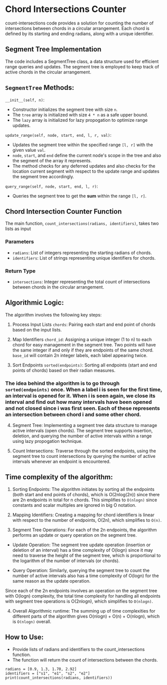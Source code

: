 # Chord Intersections Counter

count-intersections code provides a solution for counting the number of intersections between chords in a circular arrangement. Each chord is defined by its starting and ending radians, along with a unique identifier.

## Segment Tree Implementation

The code includes a SegmentTree class, a data structure used for efficient range queries and updates. The segment tree is employed to keep track of active chords in the circular arrangement.

## `SegmentTree` Methods:

`__init__(self, n)`:
* Constructor initializes the segment tree with size `n`.
* The `tree` array is initialized with size `4 * n` as a safe upper bound. 
* The `lazy` array is initialized for lazy propogation to optimize range updates.

`update_range(self, node, start, end, l, r, val)`:

* Updates the segment tree within the specified range `[l, r]` with the given value `val`.
* `node`, `start`, and `end` define the current node's scope in the tree and also the segment of the array it represents.
* The method checks for any deferred updates and also checks for the location current segment with respect to the update range and updates the segment tree accordingly. 

`query_range(self, node, start, end, l, r)`:

* Queries the segment tree to get the **sum** within the range `[l, r]`.


## Chord Intersection Counter Function

The main function, `count_intersections(radians, identifiers)`, takes two lists as input

### Parameters
* `radians`: List of integers representing the starting radians of chords.
* `identifiers`: List of strings representing unique identifiers for chords.

### Return Type
* `intersections`: Integer representing the total count of intersections between chords in the circular arrangement.


## Algorithmic Logic:
The algorithm involves the following key steps:

1. Process Input Lists `chords`: Pairing each start and end point of chords based on the input lists.

2. Map Identifiers `chord_id`: Assigning a unique integer (1 to n) to each chord for easy management in the segment tree. 
Two points will have the same integer if and only if they are endpoints of the same chord.
`base_id` will contain 2n integer labels, each label appearing twice.

3. Sort Endpoints `sorted(endpoints)`: Sorting all endpoints (start and end points of chords) based on their radian measures.

### The idea behind the algorithm is to go through `sorted(endpoints)` once. When a label i is seen for the first time, an interval is opened for it. When i is seen again, we close its interval and find out how many intervals have been opened and **not closed** since i was first seen. Each of these represents an intersection between chord i and some other chord. 

4. Segment Tree: Implementing a segment tree data structure to manage active intervals (open chords). The segment tree supports insertion, deletion, and querying the number of active intervals within a range using lazy propogation technique.

5. Count Intersections: Traverse through the sorted endpoints, using the segment tree to count intersections by querying the number of active intervals whenever an endpoint is encountered.


## Time complexity of the algorithm:

1. Sorting Endpoints:
The algorithm initiates by sorting all the endpoints (both start and end points of chords), which is O(2nlog(2n)) since there are 2n endpoints in total for n chords. This simplifies to `O(nlogn)` since constants and scalar multiples are ignored in big O notation.

2. Mapping Identifiers:
Creating a mapping for chord identifiers is linear with respect to the number of endpoints, O(2n), which simplifies to `O(n)`.

3. Segment Tree Operations:
For each of the 2n endpoints, the algorithm performs an update or query operation on the segment tree.

* Update Operation: The segment tree update operation (insertion or deletion of an interval) has a time complexity of O(logn) since it may need to traverse the height of the segment tree, which is proportional to the logarithm of the number of intervals (or chords).

* Query Operation: Similarly, querying the segment tree to count the number of active intervals also has a time complexity of O(logn) for the same reason as the update operation.

Since each of the 2n endpoints involves an operation on the segment tree with O(logn) complexity, the total time complexity for handling all endpoints with segment tree operations is O(2nlogn), which simplifies to `O(nlogn)`.

4. Overall Algorithmic runtime:
The summing up of time complexities for different parts of the algorithm gives O(nlogn) + O(n) + O(nlogn), which is `O(nlogn)` overall.

## How to Use:

* Provide lists of radians and identifiers to the count_intersections function.
* The function will return the count of intersections between the chords.

```
radians = [0.9, 1.3, 1.70, 2.92]
identifiers = ["s1", "e1", "s2", "e2"]
print(count_intersections(radians, identifiers))
```